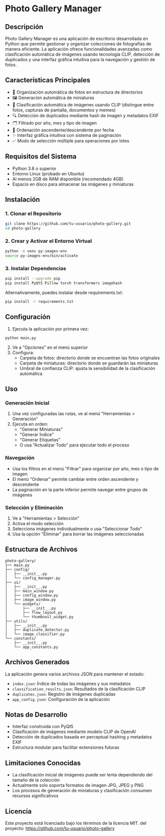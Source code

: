 # Photo Gallery Manager

## Descripción
Photo Gallery Manager es una aplicación de escritorio desarrollada en Python que permite gestionar y organizar colecciones de fotografías de manera eficiente. La aplicación ofrece funcionalidades avanzadas como clasificación automática de imágenes usando tecnología CLIP, detección de duplicados y una interfaz gráfica intuitiva para la navegación y gestión de fotos.

## Características Principales
- 📁 Organización automática de fotos en estructura de directorios
- 🖼️ Generación automática de miniaturas
- 🤖 Clasificación automática de imágenes usando CLIP (distingue entre fotos, capturas de pantalla, documentos y memes)
- 🔍 Detección de duplicados mediante hash de imagen y metadatos EXIF
- 🗂️ Filtrado por año, mes y tipo de imagen
- 🔄 Ordenación ascendente/descendente por fecha
- ✨ Interfaz gráfica intuitiva con sistema de paginación
- ✅ Modo de selección múltiple para operaciones por lotes

## Requisitos del Sistema
- Python 3.8 o superior
- Entorno Linux (probado en Ubuntu)
- Al menos 2GB de RAM disponible (recomendado 4GB)
- Espacio en disco para almacenar las imágenes y miniaturas

## Instalación

### 1. Clonar el Repositorio
```bash
git clone https://github.com/tu-usuario/photo-gallery.git
cd photo-gallery
```

### 2. Crear y Activar el Entorno Virtual
```bash
python -m venv py-images-env
source py-images-env/bin/activate
```

### 3. Instalar Dependencias
```bash
pip install --upgrade pip
pip install PyQt5 Pillow torch transformers imagehash
```

Alternativamente, puedes instalar desde requirements.txt:
```bash
pip install -r requirements.txt
```

## Configuración
1. Ejecuta la aplicación por primera vez:
```bash
python main.py
```

2. Ve a "Opciones" en el menú superior
3. Configura:
   - Carpeta de fotos: directorio donde se encuentran las fotos originales
   - Carpeta de miniaturas: directorio donde se guardarán las miniaturas
   - Umbral de confianza CLIP: ajusta la sensibilidad de la clasificación automática

## Uso

### Generación Inicial
1. Una vez configuradas las rutas, ve al menú "Herramientas > Generación"
2. Ejecuta en orden:
   - "Generar Miniaturas"
   - "Generar Índice"
   - "Generar Etiquetas"
   - O usa "Actualizar Todo" para ejecutar todo el proceso

### Navegación
- Usa los filtros en el menú "Filtrar" para organizar por año, mes o tipo de imagen
- El menú "Ordenar" permite cambiar entre orden ascendente y descendente
- La paginación en la parte inferior permite navegar entre grupos de imágenes

### Selección y Eliminación
1. Ve a "Herramientas > Selección"
2. Activa el modo selección
3. Selecciona imágenes individualmente o usa "Seleccionar Todo"
4. Usa la opción "Eliminar" para borrar las imágenes seleccionadas

## Estructura de Archivos
```
photo-gallery/
├── main.py
├── config/
│   ├── __init__.py
│   └── config_manager.py
├── ui/
│   ├── __init__.py
│   ├── main_window.py
│   ├── config_window.py
│   ├── image_window.py
│   └── widgets/
│       ├── __init__.py
│       ├── flow_layout.py
│       └── thumbnail_widget.py
├── utils/
│   ├── __init__.py
│   ├── duplicate_detector.py
│   └── image_classifier.py
└── constants/
    ├── __init__.py
    └── app_constants.py
```

## Archivos Generados
La aplicación genera varios archivos JSON para mantener el estado:
- `index.json`: Índice de todas las imágenes y sus metadatos
- `classification_results.json`: Resultados de la clasificación CLIP
- `duplicates.json`: Registro de imágenes duplicadas
- `app_config.json`: Configuración de la aplicación

## Notas de Desarrollo
- Interfaz construida con PyQt5
- Clasificación de imágenes mediante modelo CLIP de OpenAI
- Detección de duplicados basada en perceptual hashing y metadatos EXIF
- Estructura modular para facilitar extensiones futuras

## Limitaciones Conocidas
- La clasificación inicial de imágenes puede ser lenta dependiendo del tamaño de la colección
- Actualmente solo soporta formatos de imagen JPG, JPEG y PNG
- Los procesos de generación de miniaturas y clasificación consumen recursos significativos

## Licencia
Este proyecto está licenciado bajo los términos de la licencia MIT. del proyecto: https://github.com/tu-usuario/photo-gallery